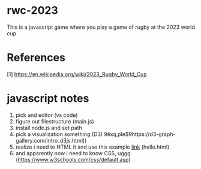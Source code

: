 # rwc-2023
This is a javascript game where you play a game of rugby at the 2023 world cup

# References
[1] https://en.wikipedia.org/wiki/2023_Rugby_World_Cup

# javascript notes
1. pick and editor (vs code)
2. figure out filestructure (main.js)
3. install node.js and set path
4. pick a visualization something (D3) 9êxq,ple$9https://d3-graph-gallery.com/intro_d3js.html))
5. realize i need to HTML it and use this example [link](https://d3-graph-gallery.com/intro_d3js.html#:~:text=An%20introduction%20to%20d3.js%20in%2010%20basic%20examples.,Explanation%3A%20...%208%20Data%20binding%20%E2%86%92%20Explanation%3A%20) (hello.html)
6. and apparently now i need to know CSS, uggg (https://www.w3schools.com/css/default.asp)
